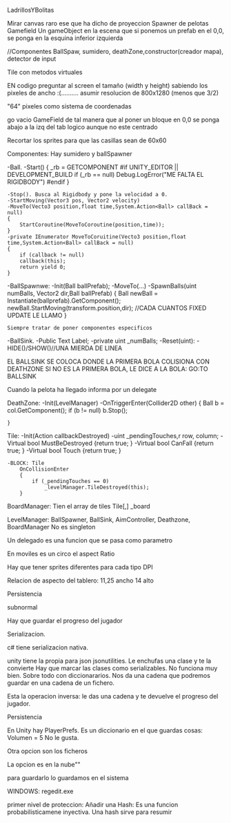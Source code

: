 LadrillosYBolitas

Mirar canvas raro ese que ha dicho de proyeccion
Spawner de pelotas
Gamefield  Un gameObject en la escena que si ponemos un prefab en el 0,0, se ponga en la esquina inferior izquierda

//Componentes
BallSpaw, sumidero, deathZone,constructor(creador mapa), detector de input

Tile con metodos virtuales

EN codigo preguntar al screen el tamaño (width y height) sabiendo los pixeles de ancho :(..........
asumir resolucion de 800x1280 (menos que 3/2)

"64" pixeles como sistema de coordenadas

go vacio GameField de tal manera que al poner un bloque en 0,0 se ponga abajo a la izq del tab logico aunque no este centrado

Recortar los sprites para que las casillas sean de 60x60

Componentes:
Hay sumidero y ballSpawner

-Ball. 
	-Start()
	{
		_rb = GETCOMPONENT
		#if UNITY_EDITOR || DEVELOPMENT_BUILD
		if (_rb == null)
			Debug.LogError("ME FALTA EL RIGIDBODY")
		#endif
	}

	-Stop(). Busca al Rigidbody y pone la velocidad a 0.
	-StartMoving(Vector3 pos, Vector2 velocity)
	-MoveTo(Vecto3 position,float time,System.Action<Ball> callBack = null)
	{
		StartCoroutine(MoveToCoroutine(position,time));
	}
	-private IEnumerator MoveToCoruitine(Vecto3 position,float time,System.Action<Ball> callBack = null)
	{
		if (callback != null)
		callback(this);
		return yield 0;
	}

-BallSpawnwe:
	-Init(Ball ballPrefab);
	-MoveTo(...)
	-SpawnBalls(uint numBalls, Vector2 dir,Ball ballPrefab)
	{
		Ball newBall = Instantiate(ballprefab).GetComponent<Ball>();
			newBall.StartMoving(transform.position,dir);
			//CADA CUANTOS FIXED UPDATE LE LLAMO
	}

	Siempre tratar de poner componentes especificos

-BallSink.
	-Public Text Label;
	-private uint _numBalls;
	-Reset(uint): 
	-HIDE()/SHOW()//UNA MIERDA DE LINEA


EL BALLSINK SE COLOCA DONDE LA PRIMERA BOLA COLISIONA CON DEATHZONE
SI NO ES LA PRIMERA BOLA, LE DICE A LA BOLA: GO:TO BALLSINK

Cuando la pelota ha llegado informa por un delegate

DeathZone:
	-Init(LevelManager)
	-OnTriggerEnter(Collider2D other)
	{
		Ball b = col.GetComponent<Ball>();
		if (b != null)
			b.Stop();
		
	}

Tile:
	-Init(Action<Tile> callbackDestroyed)
	-uint _pendingTouches,r row, column;
	-Virtual bool MustBeDestroyed {return true; }
	-Virtual bool CanFall {return true; }
	-Virtual bool Touch {return true; }

	-BLOCK: Tile
		OnCollisionEnter
		{
			if (_pendingTouches == 0)
				_levelManager.TileDestroyed(this);
		}

BoardManager:
	Tien el array de tiles
	Tile[,] _board

LevelManager: BallSpawner, BallSink, AimController, Deathzone, BoardManager
No es singleton

Un delegado es una funcion que se pasa como parametro

En moviles es un circo el aspect Ratio

Hay que tener sprites diferentes para cada tipo DPI

Relacion de aspecto del tablero:
11,25 ancho
14 alto

Persistencia

subnormal

Hay que guardar el progreso del jugador

Serializacion.

c# tiene serializacion nativa.

unity tiene la propia para json
jsonutilities.
Le enchufas una clase y te la convierte
Hay que marcar las clases como serializables.
No funciona muy bien. Sobre todo con diccionararios.
Nos da una cadena que podremos guardar en una cadena de un fichero.

Esta la operacion inversa:
le das una cadena y te devuelve el progreso del jugador.

Persistencia

En Unity hay PlayerPrefs. 
Es un diccionario en el que guardas cosas: Volumen = 5
No le gusta.

Otra opcion son los ficheros

La opcion es en la nube""

para guardarlo lo guardamos en el sistema

WINDOWS: regedit.exe

primer nivel de proteccion: Añadir una Hash: Es una funcion probabilisticamene inyectiva.
Una hash sirve para resumir
